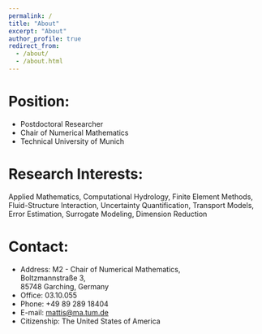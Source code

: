```yaml
---
permalink: /
title: "About"
excerpt: "About"
author_profile: true
redirect_from: 
  - /about/
  - /about.html
---
```


**Position:**
======
* Postdoctoral Researcher
* Chair of Numerical Mathematics
* Technical University of Munich

**Research Interests:**
======
Applied Mathematics, Computational Hydrology, Finite Element Methods, Fluid-Structure Interaction, Uncertainty Quantification, Transport Models, Error Estimation, Surrogate Modeling, Dimension Reduction
	
**Contact:**
======
* Address: 
  M2 - Chair of Numerical Mathematics,	
  Boltzmannstraße 3,	
  85748 Garching, Germany
* Office: 03.10.055	
* Phone: +49 89 289 18404	
* E-mail: mattis@ma.tum.de
* Citizenship: The United States of America